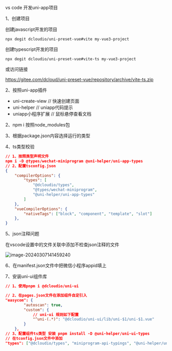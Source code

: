 vs code 开发uni-app项目

1、创建项目

创建javascript开发的项目

```
npx degit dcloudio/uni-preset-vue#vite my-vue3-project
```

创建typescript开发的项目

```
npx degit dcloudio/uni-preset-vue#vite-ts my-vue3-project
```

或访问链接

https://gitee.com/dcloud/uni-preset-vue/repository/archive/vite-ts.zip

2、按照uni-app插件

- uni-create-view // 快速创建页面
- uni-helper // uniapp代码提示
- uniapp小程序扩展 // 鼠标悬停查看文档

2、npm i 按照node_modules包

3、根据package.json内容选择运行的类型

4、ts类型校验

```json
// 1、按照类型声明文件
npm i -D @types/wechat-miniprogram @uni-helper/uni-app-types
// 2、配置tsconfig.json
{
	"compilerOptions": {
		"types": [
      		"@dcloudio/types",
      		"@types/wechat-miniprogram",
      		"@uni-helper/uni-app-types"
    	]
	},
	"vueCompilerOptions": {
    	"nativeTags": ["block", "component", "template", "slot"]
  	},
}
```

5、json注释问题

在vscode设置中的文件关联中添加不检查json注释的文件

![image-20240307141459240](C:\Users\Administrator\AppData\Roaming\Typora\typora-user-images\image-20240307141459240.png)

6、在manifest.json文件中把微信小程序appid填上

7、安装uni-ui组件库

```json
// 1、使用pnpm i @dcloudio/uni-ui

// 2、在pages.json文件在添加组件自定引入
"easycom": {
		"autoscan": true,
		"custom": {
			// uni-ui 规则如下配置
			"^uni-(.*)": "@dcloudio/uni-ui/lib/uni-$1/uni-$1.vue"
		}
	},
// 3、配置组件ts类型 安装 pnpm install -D @uni-helper/uni-ui-types
// 在tconfig.json文件中添加
"types": ["@dcloudio/types", "miniprogram-api-typings", "@uni-helper/uni-app-types", "@uni-helper/uni-ui-types"]
```

